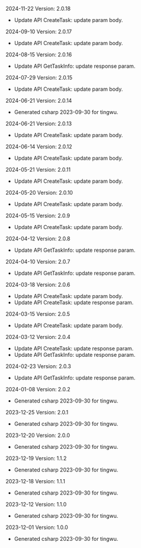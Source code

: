 2024-11-22 Version: 2.0.18
- Update API CreateTask: update param body.


2024-09-10 Version: 2.0.17
- Update API CreateTask: update param body.


2024-08-15 Version: 2.0.16
- Update API GetTaskInfo: update response param.


2024-07-29 Version: 2.0.15
- Update API CreateTask: update param body.


2024-06-21 Version: 2.0.14
- Generated csharp 2023-09-30 for tingwu.

2024-06-21 Version: 2.0.13
- Update API CreateTask: update param body.


2024-06-14 Version: 2.0.12
- Update API CreateTask: update param body.


2024-05-21 Version: 2.0.11
- Update API CreateTask: update param body.


2024-05-20 Version: 2.0.10
- Update API CreateTask: update param body.


2024-05-15 Version: 2.0.9
- Update API CreateTask: update param body.


2024-04-12 Version: 2.0.8
- Update API GetTaskInfo: update response param.


2024-04-10 Version: 2.0.7
- Update API GetTaskInfo: update response param.


2024-03-18 Version: 2.0.6
- Update API CreateTask: update param body.
- Update API CreateTask: update response param.


2024-03-15 Version: 2.0.5
- Update API CreateTask: update param body.


2024-03-12 Version: 2.0.4
- Update API CreateTask: update response param.
- Update API GetTaskInfo: update response param.


2024-02-23 Version: 2.0.3
- Update API GetTaskInfo: update response param.


2024-01-08 Version: 2.0.2
- Generated csharp 2023-09-30 for tingwu.

2023-12-25 Version: 2.0.1
- Generated csharp 2023-09-30 for tingwu.

2023-12-20 Version: 2.0.0
- Generated csharp 2023-09-30 for tingwu.

2023-12-19 Version: 1.1.2
- Generated csharp 2023-09-30 for tingwu.

2023-12-18 Version: 1.1.1
- Generated csharp 2023-09-30 for tingwu.

2023-12-12 Version: 1.1.0
- Generated csharp 2023-09-30 for tingwu.

2023-12-01 Version: 1.0.0
- Generated csharp 2023-09-30 for tingwu.

